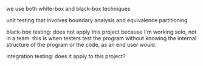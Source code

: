 we use both white-box and black-box techniques

unit testing that involves boundary analysis and equivalence partitioning


black-box testing: does not apply this project because I'm working solo, not in a team. this is when testers test the program without knowing the internal structure of the program or the code, as an end user would.

integration testing: does it apply to this project? 

